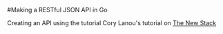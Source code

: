 #Making a RESTful JSON API in Go

Creating an API using the tutorial Cory Lanou's tutorial on [The New Stack](http://thenewstack.io/make-a-restful-json-api-go/)
